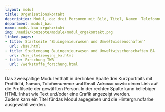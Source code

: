```yaml
---
layout: modul
title: Organisationskontakt
description: Modul, das drei Personen mit Bild, Titel, Namen, Telefonnummer und Email-Adresse sowie daneben beliebigen HTML-Inhalt anzeigt.
department: modul_bau
name: modul-bau-orgakontakt
img: /media/konzepte/module/modul_orgakontakt.png
linked-pages:
- title: Startseite "Bauingenieurwesen und Umweltwissenschaften"
  url: /bau.html
- title: Studiengang Bauingenieurwesen und Umweltwisschenschaften BA
  url: /bau_studiengang_ba.html
- title: Forschung IWB
  url: /werkstoffe_forschung.html
---
```


Das zweispaltige Modul enthält in der linken Spalte drei Kurzportraits mit Profilbild, Namen, Telefonnummer und Email-Adresse sowie einem Link auf die Profilseite der gewählten Person. 
In der rechten Spalte kann beliebiger HTML-Inhalt wie Text und/oder eine Grafik angezeigt werden.<br />
Zudem kann ein Titel für das Modul angegeben und die Hintergrundfarbe ausgewählt werden.
